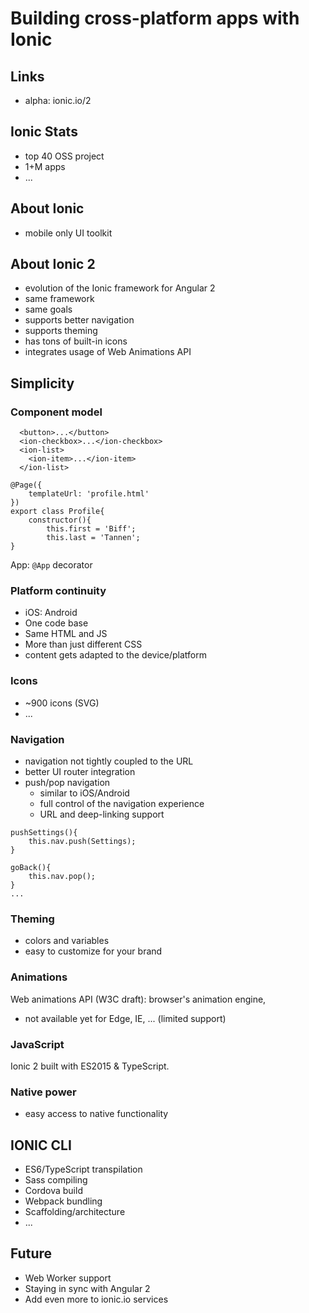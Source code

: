 # Building cross-platform apps with Ionic

## Links
* alpha: ionic.io/2

## Ionic Stats
* top 40 OSS project
* 1+M apps
* ...

## About Ionic
* mobile only UI toolkit

## About Ionic 2
* evolution of the Ionic framework for Angular 2
* same framework
* same goals
* supports better navigation
* supports theming
* has tons of built-in icons
* integrates usage of Web Animations API

## Simplicity

### Component model
```
  <button>...</button>
  <ion-checkbox>...</ion-checkbox>
  <ion-list>
    <ion-item>...</ion-item>
  </ion-list>
```

```
@Page({
    templateUrl: 'profile.html'
})
export class Profile{
    constructor(){
        this.first = 'Biff';
        this.last = 'Tannen';
}
```

App: `@App` decorator

### Platform continuity
* iOS: Android
* One code base
* Same HTML and JS
* More than just different CSS
* content gets adapted to the device/platform

### Icons
* ~900 icons (SVG)
* ...

### Navigation
* navigation not tightly coupled to the URL
* better UI router integration
* push/pop navigation
  * similar to iOS/Android
  * full control of the navigation experience
  * URL and deep-linking support

```
pushSettings(){
    this.nav.push(Settings);
}

goBack(){
    this.nav.pop();
}
...
```

### Theming
* colors and variables
* easy to customize for your brand

### Animations
Web animations API (W3C draft): browser's animation engine,
* not available yet for Edge, IE, ... (limited support)

### JavaScript
Ionic 2 built with ES2015 & TypeScript.

### Native power
* easy access to native functionality

## IONIC CLI
* ES6/TypeScript transpilation
* Sass compiling
* Cordova build
* Webpack bundling
* Scaffolding/architecture
* ...

## Future
* Web Worker support
* Staying in sync with Angular 2
* Add even more to ionic.io services
